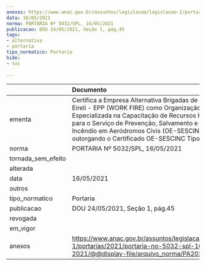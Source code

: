 ```yaml
---
anexos: https://www.anac.gov.br/assuntos/legislacao/legislacao-1/portarias/2021/portaria-no-5032-spl-16-05-2021/@@display-file/arquivo_norma/PA2021-5032.pdf
data: 16/05/2021
norma: PORTARIA Nº 5032/SPL, 16/05/2021
publicacao: DOU 24/05/2021, Seção 1, pág.45
tags:
- alternativa
- portaria
tipo_normatico: Portaria
hide: 
- toc 
 
---
```


|                    | Documento                                                                                                                                                                                                                                                                                              |
|:-------------------|:-------------------------------------------------------------------------------------------------------------------------------------------------------------------------------------------------------------------------------------------------------------------------------------------------------|
| ementa             | Certifica a Empresa Alternativa Brigadas de Emergência Eireli - EPP (WORK FIRE) como Organização de Ensino Especializada na Capacitação de Recursos Humanos para o Serviço de Prevenção, Salvamento e Combate a Incêndio em Aeródromos Civis (OE-SESCINC), outorgando o Certificado OE-SESCINC Tipo 1. |
| norma              | PORTARIA Nº 5032/SPL, 16/05/2021                                                                                                                                                                                                                                                                       |
| tornada_sem_efeito |                                                                                                                                                                                                                                                                                                        |
| alterada           |                                                                                                                                                                                                                                                                                                        |
| data               | 16/05/2021                                                                                                                                                                                                                                                                                             |
| outros             |                                                                                                                                                                                                                                                                                                        |
| tipo_normatico     | Portaria                                                                                                                                                                                                                                                                                               |
| publicacao         | DOU 24/05/2021, Seção 1, pág.45                                                                                                                                                                                                                                                                        |
| revogada           |                                                                                                                                                                                                                                                                                                        |
| em_vigor           |                                                                                                                                                                                                                                                                                                        |
| anexos             | https://www.anac.gov.br/assuntos/legislacao/legislacao-1/portarias/2021/portaria-no-5032-spl-16-05-2021/@@display-file/arquivo_norma/PA2021-5032.pdf                                                                                                                                                   |